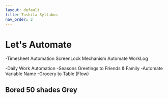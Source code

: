 ```yaml
---
layout: default
title: Tushita Syllabus
nav_order: 2
---
```



# Let's Automate

-Timesheet Automation
  ScreenLock Mechanism
  Automate WorkLog
  
-Daily Work Automation
-Seasons Greetings to Friends & Family
-Automate Variable Name
-Grocery to Table (Flow)

## Bored 50 shades Grey